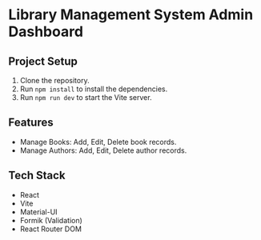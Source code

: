 # Library Management System Admin Dashboard

## Project Setup
1. Clone the repository.
2. Run `npm install` to install the dependencies.
3. Run `npm run dev` to start the Vite server.

## Features
- Manage Books: Add, Edit, Delete book records.
- Manage Authors: Add, Edit, Delete author records.

## Tech Stack
- React
- Vite
- Material-UI
- Formik (Validation)
- React Router DOM

